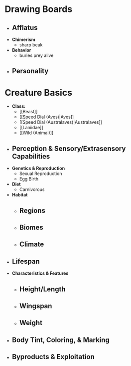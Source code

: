 # Drawing Boards
- **Afflatus**
	- 
- **Chimerism**
	- sharp beak
- **Behavior**
	- buries prey alive
- **Personality**
	- 
# Creature Basics
- **Class:**
	- [[Beast]]
	- [[Speed Dial (Aves)|Aves]]
	- [[Speed Dial (Australaves)|Australaves]]
	- [[Laniidae]]
	- [[Wild (Animal)]]
- **Perception & Sensory/Extrasensory Capabilities**
	- 
- **Genetics & Reproduction**
	- Sexual Reproduction
	- Egg Birth
- **Diet**
	- Carnivorous
- **Habitat**
	- Regions
		- 
	- Biomes
		- 
	- Climate
		- 
- **Lifespan**
	- 
- **Characteristics & Features**
	- Height/Length
		- 
	- Wingspan
		- 
	- Weight
		- 
- **Body Tint, Coloring, & Marking**
	- 
- **Byproducts & Exploitation**
	- 